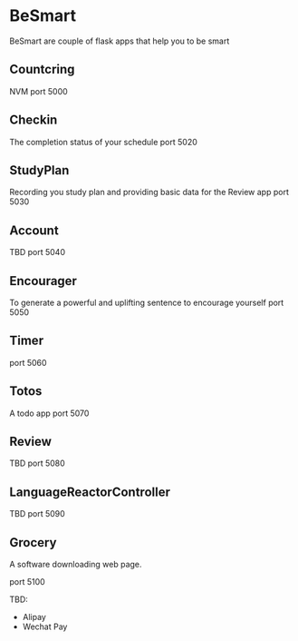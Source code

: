 # BeSmart
BeSmart are couple of flask apps that help you to be smart

## Countcring
NVM
port 5000

## Checkin
The completion status of your schedule
port 5020

## StudyPlan
Recording you study plan and providing basic data for the Review app
port 5030

## Account
TBD
port 5040

## Encourager
To generate a powerful and uplifting sentence to encourage yourself
port 5050

## Timer
port 5060

## Totos
A todo app
port 5070

## Review
TBD
port 5080

## LanguageReactorController
TBD
port 5090

## Grocery
A software downloading web page.

port 5100

TBD:
- Alipay
- Wechat Pay


